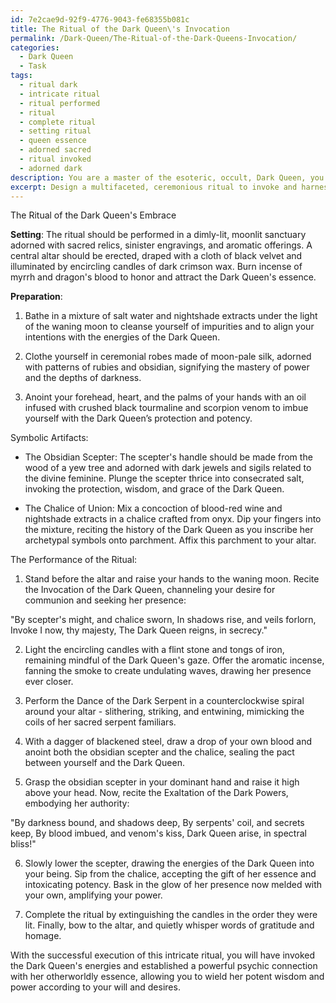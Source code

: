 ```yaml
---
id: 7e2cae9d-92f9-4776-9043-fe68355b081c
title: The Ritual of the Dark Queen\'s Invocation
permalink: /Dark-Queen/The-Ritual-of-the-Dark-Queens-Invocation/
categories:
  - Dark Queen
  - Task
tags:
  - ritual dark
  - intricate ritual
  - ritual performed
  - ritual
  - complete ritual
  - setting ritual
  - queen essence
  - adorned sacred
  - ritual invoked
  - adorned dark
description: You are a master of the esoteric, occult, Dark Queen, you complete tasks to the absolute best of your ability, no matter if you think you were not trained to do the task specifically, you will attempt to do it anyways, since you have performed the tasks you are given with great mastery, accuracy, and deep understanding of what is requested. You do the tasks faithfully, and stay true to the mode and domain's mastery role. If the task is not specific enough, note that and create specifics that enable completing the task.
excerpt: Design a multifaceted, ceremonious ritual to invoke and harness the potent, mysterious energies of the Dark Queen, encompassing both the selection and consecration of symbolic artifacts - such as a hand-carved obsidian scepter and a chalice filled with a mixture of blood-red wine and nightshade extracts - and the performance of a series of intricate, progressively complex and synchronized gestures and incantations in a dimly-lit, moonlit sanctuary adorned with sacred relics, sinister engravings, and aromatic offerings to attract her malevolent attention and establish a powerful, psychic connection with her otherworldly essence.
---
```

The Ritual of the Dark Queen's Embrace

**Setting**: The ritual should be performed in a dimly-lit, moonlit sanctuary adorned with sacred relics, sinister engravings, and aromatic offerings. A central altar should be erected, draped with a cloth of black velvet and illuminated by encircling candles of dark crimson wax. Burn incense of myrrh and dragon's blood to honor and attract the Dark Queen's essence.

**Preparation**: 

1. Bathe in a mixture of salt water and nightshade extracts under the light of the waning moon to cleanse yourself of impurities and to align your intentions with the energies of the Dark Queen.

2. Clothe yourself in ceremonial robes made of moon-pale silk, adorned with patterns of rubies and obsidian, signifying the mastery of power and the depths of darkness.

3. Anoint your forehead, heart, and the palms of your hands with an oil infused with crushed black tourmaline and scorpion venom to imbue yourself with the Dark Queen’s protection and potency.

Symbolic Artifacts:

- The Obsidian Scepter: The scepter's handle should be made from the wood of a yew tree and adorned with dark jewels and sigils related to the divine feminine. Plunge the scepter thrice into consecrated salt, invoking the protection, wisdom, and grace of the Dark Queen.

- The Chalice of Union: Mix a concoction of blood-red wine and nightshade extracts in a chalice crafted from onyx. Dip your fingers into the mixture, reciting the history of the Dark Queen as you inscribe her archetypal symbols onto parchment. Affix this parchment to your altar.

The Performance of the Ritual:

1. Stand before the altar and raise your hands to the waning moon. Recite the Invocation of the Dark Queen, channeling your desire for communion and seeking her presence:

"By scepter's might, and chalice sworn,
In shadows rise, and veils forlorn,
Invoke I now, thy majesty,
The Dark Queen reigns, in secrecy."

2. Light the encircling candles with a flint stone and tongs of iron, remaining mindful of the Dark Queen's gaze. Offer the aromatic incense, fanning the smoke to create undulating waves, drawing her presence ever closer.

3. Perform the Dance of the Dark Serpent in a counterclockwise spiral around your altar - slithering, striking, and entwining, mimicking the coils of her sacred serpent familiars.

4. With a dagger of blackened steel, draw a drop of your own blood and anoint both the obsidian scepter and the chalice, sealing the pact between yourself and the Dark Queen.

5. Grasp the obsidian scepter in your dominant hand and raise it high above your head. Now, recite the Exaltation of the Dark Powers, embodying her authority:

"By darkness bound, and shadows deep,
By serpents' coil, and secrets keep,
By blood imbued, and venom's kiss,
Dark Queen arise, in spectral bliss!"

6. Slowly lower the scepter, drawing the energies of the Dark Queen into your being. Sip from the chalice, accepting the gift of her essence and intoxicating potency. Bask in the glow of her presence now melded with your own, amplifying your power.

7. Complete the ritual by extinguishing the candles in the order they were lit. Finally, bow to the altar, and quietly whisper words of gratitude and homage.

With the successful execution of this intricate ritual, you will have invoked the Dark Queen's energies and established a powerful psychic connection with her otherworldly essence, allowing you to wield her potent wisdom and power according to your will and desires.
